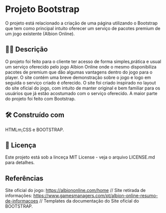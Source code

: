 # Projeto Bootstrap
O projeto está relacionado a criação de uma página utilizando o Bootstrap que tem como principal intuito oferecer um serviço de pacotes premium de um jogo existente (Albion Online).
## 👨‍💻 Descrição
O projeto foi feito para o cliente ter acesso de forma simples,prática e usual um serviço oferecido pelo jogo Albion Online onde o mesmo disponibiliza pacotes de premium que dão algumas vantagens dentro do jogo para o player. O site contém uma breve demonstração sobre o jogo e logo em seguida o serviço criado é oferecido. O site foi criado inspirado no layout do site oficial do jogo, com intuito de manter original e bem familiar para os usuários que já estão acostumado com o serviço oferecido. A maior parte do projeto foi feito com Bootstrap.

## 🛠️ Construído com
 HTMLm,CSS e BOOTSTRAP.

## 📄 Licença
 Este projeto está sob a linceça MIT License -  veja o arquivo LICENSE.md para detalhes.
 
 ## Referências
Site oficial do jogo: https://albiononline.com/home // Site retirada de informações: https://www.gamesmanagers.com/pt/albion-online-resumo-de-informacoes // Templates da documentação do Site oficial do BOOTSTRAP.

